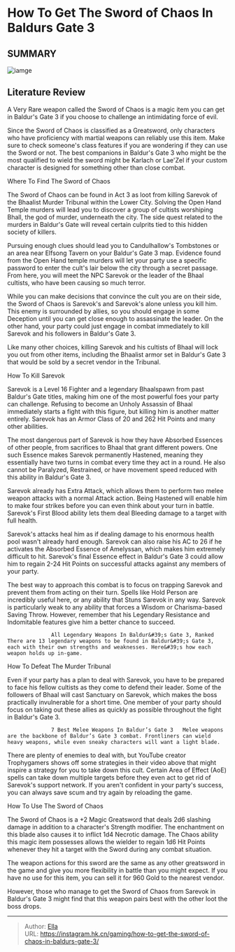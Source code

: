 # How To Get The Sword of Chaos In Baldurs Gate 3


## SUMMARY 

![iamge](https://static1.srcdn.com/wordpress/wp-content/uploads/2024/01/the-sword-of-chaos-in-baldur-s-gate-3.jpg)

## Literature Review

A Very Rare weapon called the Sword of Chaos is a magic item you can get in Baldur&#39;s Gate 3 if you choose to challenge an intimidating force of evil.





Since the Sword of Chaos is classified as a Greatsword, only characters who have proficiency with martial weapons can reliably use this item. Make sure to check someone&#39;s class features if you are wondering if they can use the Sword or not. The best companions in Baldur&#39;s Gate 3 who might be the most qualified to wield the sword might be Karlach or Lae&#39;Zel if your custom character is designed for something other than close combat.




  


 Where To Find The Sword of Chaos 
          

The Sword of Chaos can be found in Act 3 as loot from killing Sarevok of the Bhaalist Murder Tribunal within the Lower City. Solving the Open Hand Temple murders will lead you to discover a group of cultists worshiping Bhall, the god of murder, underneath the city. The side quest related to the murders in Baldur&#39;s Gate will reveal certain culprits tied to this hidden society of killers.

Pursuing enough clues should lead you to Candulhallow&#39;s Tombstones or an area near Elfsong Tavern on your Baldur&#39;s Gate 3 map. Evidence found from the Open Hand temple murders will let your party use a specific password to enter the cult&#39;s lair below the city through a secret passage. From here, you will meet the NPC Sarevok or the leader of the Bhaal cultists, who have been causing so much terror.




While you can make decisions that convince the cult you are on their side, the Sword of Chaos is Sarevok&#39;s and Sarevok&#39;s alone unless you kill him. This enemy is surrounded by allies, so you should engage in some Deception until you can get close enough to assassinate the leader. On the other hand, your party could just engage in combat immediately to kill Sarevok and his followers in Baldur&#39;s Gate 3.



Like many other choices, killing Sarevok and his cultists of Bhaal will lock you out from other items, including the Bhaalist armor set in Baldur&#39;s Gate 3 that would be sold by a secret vendor in the Tribunal.






 How To Kill Sarevok 
          

Sarevok is a Level 16 Fighter and a legendary Bhaalspawn from past Baldur&#39;s Gate titles, making him one of the most powerful foes your party can challenge. Refusing to become an Unholy Assassin of Bhaal immediately starts a fight with this figure, but killing him is another matter entirely. Sarevok has an Armor Class of 20 and 262 Hit Points and many other abilities.




The most dangerous part of Sarevok is how they have Absorbed Essences of other people, from sacrifices to Bhaal that grant different powers. One such Essence makes Sarevok permanently Hastened, meaning they essentially have two turns in combat every time they act in a round. He also cannot be Paralyzed, Restrained, or have movement speed reduced with this ability in Baldur&#39;s Gate 3.



Sarevok already has Extra Attack, which allows them to perform two melee weapon attacks with a normal Attack action. Being Hastened will enable him to make four strikes before you can even think about your turn in battle. Sarevok&#39;s First Blood ability lets them deal Bleeding damage to a target with full health.




Sarevok&#39;s attacks heal him as if dealing damage to his enormous health pool wasn&#39;t already hard enough. Sarevok can also raise his AC to 26 if he activates the Absorbed Essence of Amelyssan, which makes him extremely difficult to hit. Sarevok&#39;s final Essence effect in Baldur&#39;s Gate 3 could allow him to regain 2-24 Hit Points on successful attacks against any members of your party.




The best way to approach this combat is to focus on trapping Sarevok and prevent them from acting on their turn. Spells like Hold Person are incredibly useful here, or any ability that Stuns Sarevok in any way. Sarevok is particularly weak to any ability that forces a Wisdom or Charisma-based Saving Throw. However, remember that his Legendary Resistance and Indomitable features give him a better chance to succeed.

                  All Legendary Weapons In Baldur&#39;s Gate 3, Ranked   There are 13 legendary weapons to be found in Baldur&#39;s Gate 3, each with their own strengths and weaknesses. Here&#39;s how each weapon holds up in-game.   



 How To Defeat The Murder Tribunal 

 

Even if your party has a plan to deal with Sarevok, you have to be prepared to face his fellow cultists as they come to defend their leader. Some of the followers of Bhaal will cast Sanctuary on Sarevok, which makes the boss practically invulnerable for a short time. One member of your party should focus on taking out these allies as quickly as possible throughout the fight in Baldur&#39;s Gate 3.




                  7 Best Melee Weapons In Baldur’s Gate 3   Melee weapons are the backbone of Baldur’s Gate 3 combat. Frontliners can wield heavy weapons, while even sneaky characters will want a light blade.   

There are plenty of enemies to deal with, but YouTube creator Trophygamers shows off some strategies in their video above that might inspire a strategy for you to take down this cult. Certain Area of Effect (AoE) spells can take down multiple targets before they even act to get rid of Sarevok&#39;s support network. If you aren&#39;t confident in your party&#39;s success, you can always save scum and try again by reloading the game.



 How To Use The Sword of Chaos 
          

The Sword of Chaos is a &#43;2 Magic Greatsword that deals 2d6 slashing damage in addition to a character&#39;s Strength modifier. The enchantment on this blade also causes it to inflict 1d4 Necrotic damage. The Chaos ability this magic item possesses allows the wielder to regain 1d6 Hit Points whenever they hit a target with the Sword during any combat situation.




The weapon actions for this sword are the same as any other greatsword in the game and give you more flexibility in battle than you might expect. If you have no use for this item, you can sell it for 960 Gold to the nearest vendor.

However, those who manage to get the Sword of Chaos from Sarevok in Baldur&#39;s Gate 3 might find that this weapon pairs best with the other loot the boss drops.



---

> Author: [Ella](https://instagram.hk.cn/)  
> URL: https://instagram.hk.cn/gaming/how-to-get-the-sword-of-chaos-in-baldurs-gate-3/  


